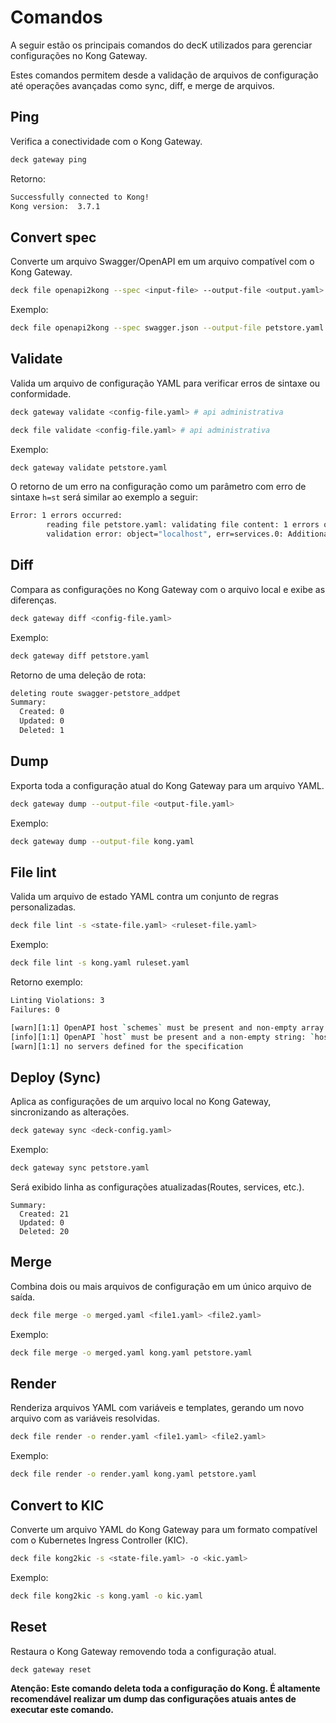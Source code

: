 # Comandos

A seguir estão os principais comandos do decK utilizados para gerenciar configurações no Kong Gateway.

Estes comandos permitem desde a validação de arquivos de configuração até operações avançadas como sync, diff, e merge de arquivos.

## Ping

Verifica a conectividade com o Kong Gateway.

```bash
deck gateway ping
```

Retorno:

```bash
Successfully connected to Kong!
Kong version:  3.7.1
```

## Convert spec

Converte um arquivo Swagger/OpenAPI em um arquivo compatível com o Kong Gateway.

```bash
deck file openapi2kong --spec <input-file> --output-file <output.yaml>
```

Exemplo:

```bash
deck file openapi2kong --spec swagger.json --output-file petstore.yaml    
```

## Validate

Valida um arquivo de configuração YAML para verificar erros de sintaxe ou conformidade.

```bash
deck gateway validate <config-file.yaml> # api administrativa

deck file validate <config-file.yaml> # api administrativa
```

Exemplo:

```bash
deck gateway validate petstore.yaml
```

O retorno de um erro na configuração como um parâmetro com erro de sintaxe `h=st` será similar ao exemplo a seguir:

```bash
Error: 1 errors occurred:
        reading file petstore.yaml: validating file content: 1 errors occurred:
        validation error: object="localhost", err=services.0: Additional property h=st is not allowed
```

## Diff

Compara as configurações no Kong Gateway com o arquivo local e exibe as diferenças.

```bash
deck gateway diff <config-file.yaml> 
```

Exemplo:

```bash
deck gateway diff petstore.yaml
```

Retorno de uma deleção de rota:

```bash
deleting route swagger-petstore_addpet
Summary:
  Created: 0
  Updated: 0
  Deleted: 1
```

## Dump

Exporta toda a configuração atual do Kong Gateway para um arquivo YAML.

```bash
deck gateway dump --output-file <output-file.yaml>
```

Exemplo:

```bash
deck gateway dump --output-file kong.yaml
```

## File lint

Valida um arquivo de estado YAML contra um conjunto de regras personalizadas.

```bash
deck file lint -s <state-file.yaml> <ruleset-file.yaml>
```

Exemplo:

```bash
deck file lint -s kong.yaml ruleset.yaml
```

Retorno exemplo:

```bash
Linting Violations: 3
Failures: 0

[warn][1:1] OpenAPI host `schemes` must be present and non-empty array: `schemes`, is missing and is required
[info][1:1] OpenAPI `host` must be present and a non-empty string: `host` must be set
[warn][1:1] no servers defined for the specification
```

## Deploy (Sync)

Aplica as configurações de um arquivo local no Kong Gateway, sincronizando as alterações.

```bash
deck gateway sync <deck-config.yaml>
```

Exemplo:

```bash
deck gateway sync petstore.yaml
```

Será exibido linha as configurações atualizadas(Routes, services, etc.).

```plain-text
Summary:
  Created: 21
  Updated: 0
  Deleted: 20
```

## Merge

Combina dois ou mais arquivos de configuração em um único arquivo de saída.

```bash
deck file merge -o merged.yaml <file1.yaml> <file2.yaml>
```

Exemplo:

```bash
deck file merge -o merged.yaml kong.yaml petstore.yaml
```

## Render

Renderiza arquivos YAML com variáveis e templates, gerando um novo arquivo com as variáveis resolvidas.

```bash
deck file render -o render.yaml <file1.yaml> <file2.yaml>
```

Exemplo:

```bash
deck file render -o render.yaml kong.yaml petstore.yaml
```

## Convert to KIC

Converte um arquivo YAML do Kong Gateway para um formato compatível com o Kubernetes Ingress Controller (KIC).

```bash
deck file kong2kic -s <state-file.yaml> -o <kic.yaml>
```

Exemplo:

```bash
deck file kong2kic -s kong.yaml -o kic.yaml
```

## Reset

Restaura o Kong Gateway removendo toda a configuração atual.

```bash
deck gateway reset
```

**Atenção: Este comando deleta toda a configuração do Kong. É altamente recomendável realizar um dump das configurações atuais antes de executar este comando.**
